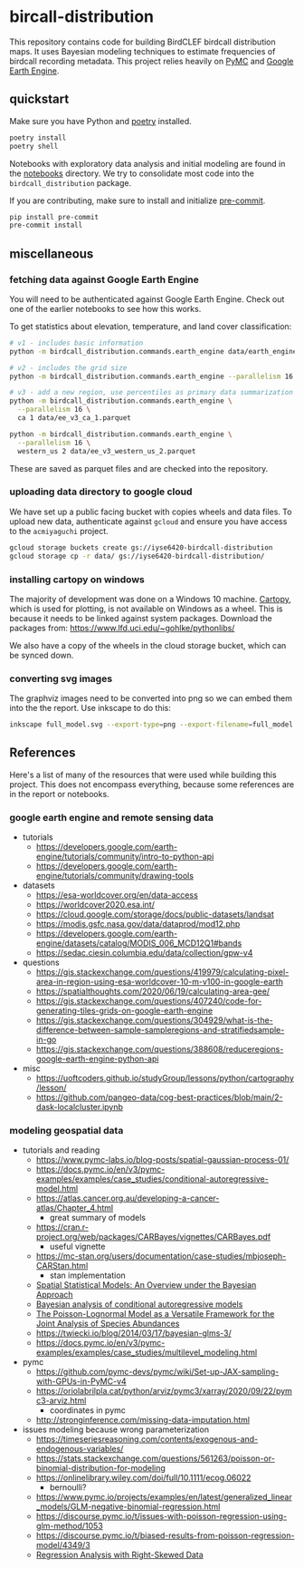 # bircall-distribution

This repository contains code for building BirdCLEF birdcall distribution maps.
It uses Bayesian modeling techniques to estimate frequencies of birdcall recording metadata.
This project relies heavily on [PyMC](https://www.pymc.io) and [Google Earth Engine](https://earthengine.google.com/).

## quickstart

Make sure you have Python and [poetry](https://python-poetry.org/) installed.

```bash
poetry install
poetry shell
```

Notebooks with exploratory data analysis and initial modeling are found in the [notebooks](./notebooks/) directory.
We try to consolidate most code into the `birdcall_distribution` package.

If you are contributing, make sure to install and initialize [pre-commit](https://pre-commit.com/).

```bash
pip install pre-commit
pre-commit install
```

## miscellaneous

### fetching data against Google Earth Engine

You will need to be authenticated against Google Earth Engine.
Check out one of the earlier notebooks to see how this works.

To get statistics about elevation, temperature, and land cover classification:

```bash
# v1 - includes basic information
python -m birdcall_distribution.commands.earth_engine data/earth_engine.parquet

# v2 - includes the grid size
python -m birdcall_distribution.commands.earth_engine --parallelism 16 data/earth_engine_v2.parquet

# v3 - add a new region, use percentiles as primary data summarization technique
python -m birdcall_distribution.commands.earth_engine \
  --parallelism 16 \
  ca 1 data/ee_v3_ca_1.parquet

python -m birdcall_distribution.commands.earth_engine \
  --parallelism 16 \
  western_us 2 data/ee_v3_western_us_2.parquet
```

These are saved as parquet files and are checked into the repository.

### uploading data directory to google cloud

We have set up a public facing bucket with copies wheels and data files.
To upload new data, authenticate against `gcloud` and ensure you have access to the `acmiyaguchi` project.

```bash
gcloud storage buckets create gs://iyse6420-birdcall-distribution
gcloud storage cp -r data/ gs://iyse6420-birdcall-distribution/
```

### installing cartopy on windows

The majority of development was done on a Windows 10 machine.
[Cartopy](https://scitools.org.uk/cartopy/docs/latest/), which is used for plotting, is not available on Windows as a wheel.
This is because it needs to be linked against system packages.
Download the packages from: https://www.lfd.uci.edu/~gohlke/pythonlibs/

We also have a copy of the wheels in the cloud storage bucket, which can be synced down.

### converting svg images

The graphviz images need to be converted into png so we can embed them into the the report.
Use inkscape to do this:

```bash
inkscape full_model.svg --export-type=png --export-filename=full_model.png
```

## References

Here's a list of many of the resources that were used while building this project.
This does not encompass everything, because some references are in the report or notebooks.

### google earth engine and remote sensing data

- tutorials
  - https://developers.google.com/earth-engine/tutorials/community/intro-to-python-api
  - https://developers.google.com/earth-engine/tutorials/community/drawing-tools
- datasets
  - https://esa-worldcover.org/en/data-access
  - https://worldcover2020.esa.int/
  - https://cloud.google.com/storage/docs/public-datasets/landsat
  - https://modis.gsfc.nasa.gov/data/dataprod/mod12.php
  - https://developers.google.com/earth-engine/datasets/catalog/MODIS_006_MCD12Q1#bands
  - https://sedac.ciesin.columbia.edu/data/collection/gpw-v4
- questions
  - https://gis.stackexchange.com/questions/419979/calculating-pixel-area-in-region-using-esa-worldcover-10-m-v100-in-google-earth
  - https://spatialthoughts.com/2020/06/19/calculating-area-gee/
  - https://gis.stackexchange.com/questions/407240/code-for-generating-tiles-grids-on-google-earth-engine
  - https://gis.stackexchange.com/questions/304929/what-is-the-difference-between-sample-sampleregions-and-stratifiedsample-in-go
  - https://gis.stackexchange.com/questions/388608/reduceregions-google-earth-engine-python-api
- misc
  - https://uoftcoders.github.io/studyGroup/lessons/python/cartography/lesson/
  - https://github.com/pangeo-data/cog-best-practices/blob/main/2-dask-localcluster.ipynb

### modeling geospatial data

- tutorials and reading
  - https://www.pymc-labs.io/blog-posts/spatial-gaussian-process-01/
  - https://docs.pymc.io/en/v3/pymc-examples/examples/case_studies/conditional-autoregressive-model.html
  - https://atlas.cancer.org.au/developing-a-cancer-atlas/Chapter_4.html
    - great summary of models
  - https://cran.r-project.org/web/packages/CARBayes/vignettes/CARBayes.pdf
    - useful vignette
  - https://mc-stan.org/users/documentation/case-studies/mbjoseph-CARStan.html
    - stan implementation
  - [Spatial Statistical Models: An Overview under the Bayesian Approach](https://www.mdpi.com/2075-1680/10/4/307)
  - [Bayesian analysis of conditional autoregressive models](https://www.ism.ac.jp/editsec/aism/pdf/10463_2010_Article_298.pdf)
  - [The Poisson-Lognormal Model as a Versatile Framework for the Joint Analysis of Species Abundances](https://www.frontiersin.org/articles/10.3389/fevo.2021.588292/full)
  - https://twiecki.io/blog/2014/03/17/bayesian-glms-3/
  - https://docs.pymc.io/en/v3/pymc-examples/examples/case_studies/multilevel_modeling.html
- pymc
  - https://github.com/pymc-devs/pymc/wiki/Set-up-JAX-sampling-with-GPUs-in-PyMC-v4
  - https://oriolabrilpla.cat/python/arviz/pymc3/xarray/2020/09/22/pymc3-arviz.html
    - coordinates in pymc
  - http://stronginference.com/missing-data-imputation.html
- issues modeling because wrong parameterization
  - https://timeseriesreasoning.com/contents/exogenous-and-endogenous-variables/
  - https://stats.stackexchange.com/questions/561263/poisson-or-binomial-distribution-for-modeling
  - https://onlinelibrary.wiley.com/doi/full/10.1111/ecog.06022
    - bernoulli?
  - https://www.pymc.io/projects/examples/en/latest/generalized_linear_models/GLM-negative-binomial-regression.html
  - https://discourse.pymc.io/t/issues-with-poisson-regression-using-glm-method/1053
  - https://discourse.pymc.io/t/biased-results-from-poisson-regression-model/4349/3
  - [Regression Analysis with Right-Skewed Data](https://files.alz.washington.edu/presentations/2020/fall/Malek-Ahmadi.pdf)
